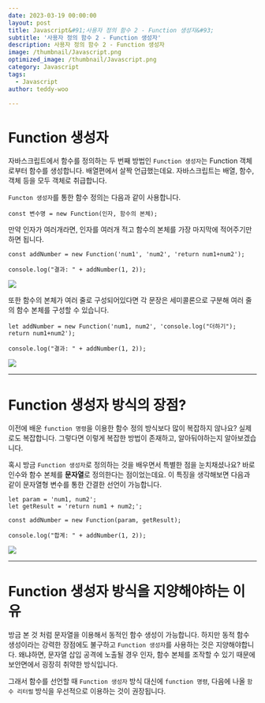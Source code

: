 ```yaml
---
date: 2023-03-19 00:00:00
layout: post
title: Javascript&#91;사용자 정의 함수 2 - Function 생성자&#93; 
subtitle: '사용자 정의 함수 2 - Function 생성자'
description: 사용자 정의 함수 2 - Function 생성자
image: /thumbnail/Javascript.png
optimized_image: /thumbnail/Javascript.png
category: Javascript
tags:
  - Javascript
author: teddy-woo

---
```


# Function 생성자

자바스크립트에서 함수를 정의하는 두 번째 방법인 `Function 생성자`는 Function 객체로부터 함수를 생성합니다. 배열편에서 살짝 언급했는데요. 자바스크립트는 배열, 함수, 객체 등을 모두 객체로 취급합니다.

`Functon 생성자`를 통한 함수 정의는 다음과 같이 사용합니다.

```
const 변수명 = new Function(인자, 함수의 본체);
```

만약 인자가 여러개라면, 인자를 여러개 적고 함수의 본체를 가장 마지막에 적어주기만 하면 됩니다.

```
const addNumber = new Function('num1', 'num2', 'return num1+num2');

console.log("결과: " + addNumber(1, 2));
```

![](https://velog.velcdn.com/images%2Fbami%2Fpost%2Fbd7cf418-b63c-4c34-ad39-8c7054defbfe%2Fimage.png)

또한 함수의 본체가 여러 줄로 구성되어있다면 각 문장은 세미콜론으로 구분해 여러 줄의 함수 본체를 구성할 수 있습니다.

```
let addNumber = new Function('num1, num2', 'console.log("더하기"); return num1+num2');

console.log("결과: " + addNumber(1, 2));
```

![](https://velog.velcdn.com/images%2Fbami%2Fpost%2F9ea488ec-8f64-484f-b1e9-a00860ec0364%2Fimage.png)

---

# Function 생성자 방식의 장점?

이전에 배운 `function 명령`을 이용한 함수 정의 방식보다 많이 복잡하지 않나요? 실제로도 복잡합니다. 그렇다면 이렇게 복잡한 방법이 존재하고, 알아둬야하는지 알아보겠습니다.

혹시 방금 `Function 생성자`로 정의하는 것을 배우면서 특별한 점을 눈치채셨나요? 바로 인수와 함수 본체를 **문자열**로 정의한다는 점이었는데요. 이 특징을 생각해보면 다음과 같이 문자열형 변수를 통한 간결한 선언이 가능합니다.

```
let param = 'num1, num2';
let getResult = 'return num1 + num2;';

const addNumber = new Function(param, getResult);

console.log("합계: " + addNumber(1, 2));
```

![](https://velog.velcdn.com/images%2Fbami%2Fpost%2F694b8804-8b80-44d4-ba56-647b9d2d4358%2Fimage.png)

---

# Function 생성자 방식을 지양해야하는 이유

방금 본 것 처럼 문자열을 이용해서 동적인 함수 생성이 가능합니다. 하지만 동적 함수 생성이라는 강력한 장점에도 불구하고 `Function 생성자`를 사용하는 것은 지양해야합니다. 왜냐하면, 문자열 삽입 공격에 노출될 경우 인자, 함수 본체를 조작할 수 있기 때문에 보안면에서 굉장히 취약한 방식입니다.

그래서 함수를 선언할 때 `Function 생성자` 방식 대신에 `function 명령`, 다음에 나올 `함수 리터럴` 방식을 우선적으로 이용하는 것이 권장됩니다.